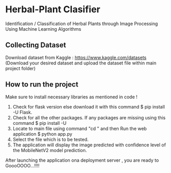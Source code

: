 # Herbal-Plant Clasifier
Identification / Classification of Herbal Plants through Image Processing Using Machine Learning Algorithms

## Collecting Dataset
Download dataset from Kaggle : https://www.kaggle.com/datasets (Download your desired dataset and upload the dataset file within main project folder)

## How to run the project
Make sure to install necessary libraries as mentioned in code !

1. Check for flask version else download it with this command
     $ pip install -U Flask.
2. Check for all the other packages. If any packages are missing using this command
     $ pip install -U <package-name>
3. Locate to main file using command "cd <mainfile>" and then Run the web application 
    $ python app.py
4. Select the file which is to be tested.
5. The application will display the image predicted with confidence level of the MobileNetV2 model prediction.

After launching the application ona deployment server , you are ready to GoooOOOO...!!!!

